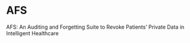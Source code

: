 # AFS
AFS: An Auditing and Forgetting Suite to Revoke Patients’ Private Data in Intelligent Healthcare
